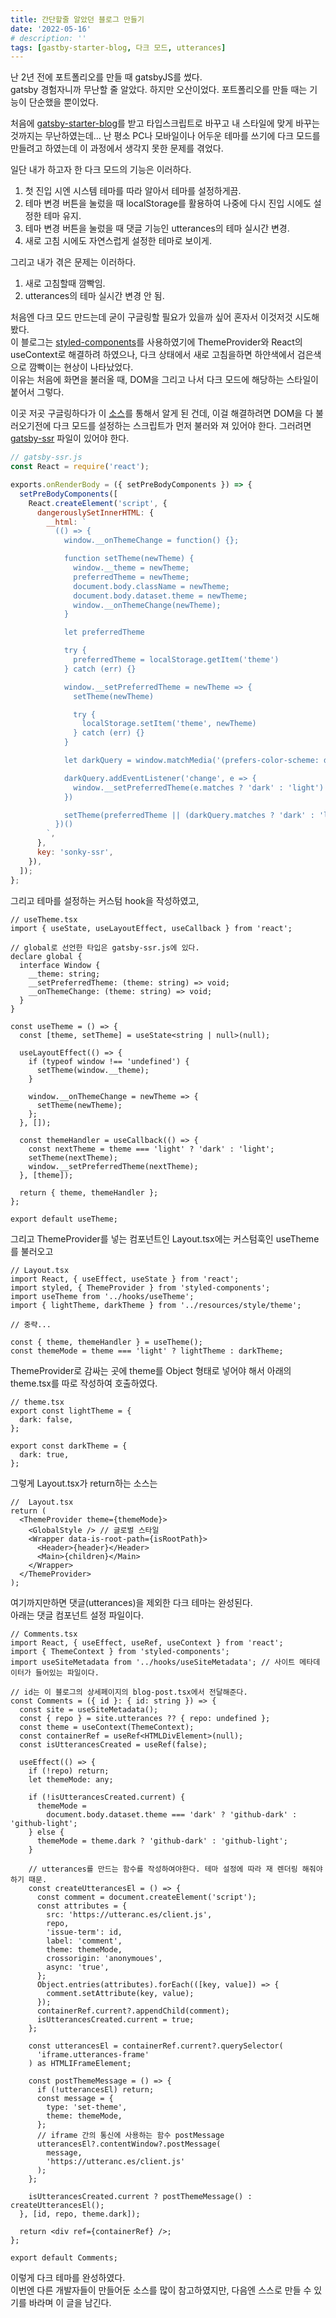 ```yaml
---
title: 간단할줄 알았던 블로그 만들기
date: '2022-05-16'
# description: ''
tags: [gastby-starter-blog, 다크 모드, utterances]
---
```


난 2년 전에 포트폴리오를 만들 때 gatsbyJS를 썼다.  
gatsby 경험자니까 무난할 줄 알았다. 하지만 오산이었다. 포트폴리오를 만들 때는 기능이 단순했을 뿐이었다.

처음에 <a href="https://www.gatsbyjs.com/starters/gatsbyjs/gatsby-starter-blog" target="_blank" rel="noreferrer">gatsby-starter-blog</a>를 받고 타입스크립트로 바꾸고 내 스타일에 맞게 바꾸는 것까지는 무난하였는데... 난 평소 PC나 모바일이나 어두운 테마를 쓰기에 다크 모드를 만들려고 하였는데 이 과정에서 생각지 못한 문제를 겪었다.

일단 내가 하고자 한 다크 모드의 기능은 이러하다.

1. 첫 진입 시엔 시스템 테마를 따라 알아서 테마를 설정하게끔.
2. 테마 변경 버튼을 눌렀을 때 localStorage를 활용하여 나중에 다시 진입 시에도 설정한 테마 유지.
3. 테마 변경 버튼을 눌렀을 때 댓글 기능인 utterances의 테마 실시간 변경.
4. 새로 고침 시에도 자연스럽게 설정한 테마로 보이게.

그리고 내가 겪은 문제는 이러하다.

1. 새로 고침할때 깜빡임.
2. utterances의 테마 실시간 변경 안 됨.

처음엔 다크 모드 만드는데 굳이 구글링할 필요가 있을까 싶어 혼자서 이것저것 시도해봤다.  
이 블로그는 <a href="https://styled-components.com/" target="_blank" rel="noreferrer">styled-components</a>를 사용하였기에 ThemeProvider와 React의 useContext로 해결하려 하였으나, 다크 상태에서 새로 고침을하면 하얀색에서 검은색으로 깜빡이는 현상이 나타났었다.  
이유는 처음에 화면을 불러올 때, DOM을 그리고 나서 다크 모드에 해당하는 스타일이 붙어서 그렇다.

이곳 저곳 구글링하다가 이 <a href="https://github.com/sungik-choi/gatsby-starter-apple" target="_blank" rel="noreferrer">소스</a>를 통해서 알게 된 건데, 이걸 해결하려면 DOM을 다 불러오기전에 다크 모드를 설정하는 스크립트가 먼저 불러와 져 있어야 한다. 그러려면 <a href="https://www.gatsbyjs.com/docs/reference/config-files/gatsby-ssr" target="_blank" rel="noreferrer">gatsby-ssr</a> 파일이 있어야 한다.

```js
// gatsby-ssr.js
const React = require('react');

exports.onRenderBody = ({ setPreBodyComponents }) => {
  setPreBodyComponents([
    React.createElement('script', {
      dangerouslySetInnerHTML: {
        __html: `
          (() => {
            window.__onThemeChange = function() {};

            function setTheme(newTheme) {
              window.__theme = newTheme;
              preferredTheme = newTheme;
              document.body.className = newTheme;
              document.body.dataset.theme = newTheme;
              window.__onThemeChange(newTheme);
            }

            let preferredTheme

            try {
              preferredTheme = localStorage.getItem('theme')
            } catch (err) {}

            window.__setPreferredTheme = newTheme => {
              setTheme(newTheme)

              try {
                localStorage.setItem('theme', newTheme)
              } catch (err) {}
            }

            let darkQuery = window.matchMedia('(prefers-color-scheme: dark)')

            darkQuery.addEventListener('change', e => {
              window.__setPreferredTheme(e.matches ? 'dark' : 'light')
            })

            setTheme(preferredTheme || (darkQuery.matches ? 'dark' : 'light'))
          })()
        `,
      },
      key: 'sonky-ssr',
    }),
  ]);
};
```

그리고 테마를 설정하는 커스텀 hook을 작성하였고,

```tsx
// useTheme.tsx
import { useState, useLayoutEffect, useCallback } from 'react';

// global로 선언한 타입은 gatsby-ssr.js에 있다.
declare global {
  interface Window {
    __theme: string;
    __setPreferredTheme: (theme: string) => void;
    __onThemeChange: (theme: string) => void;
  }
}

const useTheme = () => {
  const [theme, setTheme] = useState<string | null>(null);

  useLayoutEffect(() => {
    if (typeof window !== 'undefined') {
      setTheme(window.__theme);
    }

    window.__onThemeChange = newTheme => {
      setTheme(newTheme);
    };
  }, []);

  const themeHandler = useCallback(() => {
    const nextTheme = theme === 'light' ? 'dark' : 'light';
    setTheme(nextTheme);
    window.__setPreferredTheme(nextTheme);
  }, [theme]);

  return { theme, themeHandler };
};

export default useTheme;
```

그리고 ThemeProvider를 넣는 컴포넌트인 Layout.tsx에는 커스텀훅인 useTheme를 불러오고

```tsx
// Layout.tsx
import React, { useEffect, useState } from 'react';
import styled, { ThemeProvider } from 'styled-components';
import useTheme from '../hooks/useTheme';
import { lightTheme, darkTheme } from '../resources/style/theme';

// 중략...

const { theme, themeHandler } = useTheme();
const themeMode = theme === 'light' ? lightTheme : darkTheme;
```

ThemeProvider로 감싸는 곳에 theme를 Object 형태로 넣어야 해서 아래의 theme.tsx를 따로 작성하여 호출하였다.

```tsx
// theme.tsx
export const lightTheme = {
  dark: false,
};

export const darkTheme = {
  dark: true,
};
```

그렇게 Layout.tsx가 return하는 소스는

```tsx
//  Layout.tsx
return (
  <ThemeProvider theme={themeMode}>
    <GlobalStyle /> // 글로벌 스타일
    <Wrapper data-is-root-path={isRootPath}>
      <Header>{header}</Header>
      <Main>{children}</Main>
    </Wrapper>
  </ThemeProvider>
);
```

여기까지만하면 댓글(utterances)을 제외한 다크 테마는 완성된다.  
아래는 댓글 컴포넌트 설정 파일이다.

```tsx
// Comments.tsx
import React, { useEffect, useRef, useContext } from 'react';
import { ThemeContext } from 'styled-components';
import useSiteMetadata from '../hooks/useSiteMetadata'; // 사이트 메타데이터가 들어있는 파일이다.

// id는 이 블로그의 상세페이지의 blog-post.tsx에서 전달해준다.
const Comments = ({ id }: { id: string }) => {
  const site = useSiteMetadata();
  const { repo } = site.utterances ?? { repo: undefined };
  const theme = useContext(ThemeContext);
  const containerRef = useRef<HTMLDivElement>(null);
  const isUtterancesCreated = useRef(false);

  useEffect(() => {
    if (!repo) return;
    let themeMode: any;

    if (!isUtterancesCreated.current) {
      themeMode =
        document.body.dataset.theme === 'dark' ? 'github-dark' : 'github-light';
    } else {
      themeMode = theme.dark ? 'github-dark' : 'github-light';
    }

    // utterances를 만드는 함수를 작성하여야한다. 테마 설정에 따라 재 렌더링 해줘야하기 때문.
    const createUtterancesEl = () => {
      const comment = document.createElement('script');
      const attributes = {
        src: 'https://utteranc.es/client.js',
        repo,
        'issue-term': id,
        label: 'comment',
        theme: themeMode,
        crossorigin: 'anonymoues',
        async: 'true',
      };
      Object.entries(attributes).forEach(([key, value]) => {
        comment.setAttribute(key, value);
      });
      containerRef.current?.appendChild(comment);
      isUtterancesCreated.current = true;
    };

    const utterancesEl = containerRef.current?.querySelector(
      'iframe.utterances-frame'
    ) as HTMLIFrameElement;

    const postThemeMessage = () => {
      if (!utterancesEl) return;
      const message = {
        type: 'set-theme',
        theme: themeMode,
      };
      // iframe 간의 통신에 사용하는 함수 postMessage
      utterancesEl?.contentWindow?.postMessage(
        message,
        'https://utteranc.es/client.js'
      );
    };

    isUtterancesCreated.current ? postThemeMessage() : createUtterancesEl();
  }, [id, repo, theme.dark]);

  return <div ref={containerRef} />;
};

export default Comments;
```

이렇게 다크 테마를 완성하였다.  
이번엔 다른 개발자들이 만들어둔 소스를 많이 참고하였지만, 다음엔 스스로 만들 수 있기를 바라며 이 글을 남긴다.